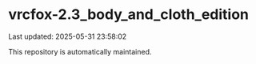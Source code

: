 # vrcfox-2.3_body_and_cloth_edition

Last updated: 2025-05-31 23:58:02

This repository is automatically maintained.
